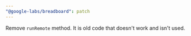 ```yaml
---
"@google-labs/breadboard": patch
---
```


Remove `runRemote` method. It is old code that doesn't work and isn't used.
